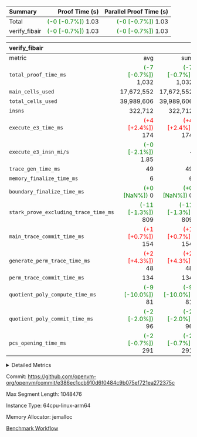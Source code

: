 | Summary | Proof Time (s) | Parallel Proof Time (s) |
|:---|---:|---:|
| Total | <span style='color: green'>(-0 [-0.7%])</span> 1.03 | <span style='color: green'>(-0 [-0.7%])</span> 1.03 |
| verify_fibair | <span style='color: green'>(-0 [-0.7%])</span> 1.03 | <span style='color: green'>(-0 [-0.7%])</span> 1.03 |


| verify_fibair |||||
|:---|---:|---:|---:|---:|
|metric|avg|sum|max|min|
| `total_proof_time_ms ` | <span style='color: green'>(-7 [-0.7%])</span> 1,032 | <span style='color: green'>(-7 [-0.7%])</span> 1,032 | <span style='color: green'>(-7 [-0.7%])</span> 1,032 | <span style='color: green'>(-7 [-0.7%])</span> 1,032 |
| `main_cells_used     ` |  17,672,552 |  17,672,552 |  17,672,552 |  17,672,552 |
| `total_cells_used    ` |  39,989,606 |  39,989,606 |  39,989,606 |  39,989,606 |
| `insns               ` |  322,712 |  322,712 |  322,712 |  322,712 |
| `execute_e3_time_ms  ` | <span style='color: red'>(+4 [+2.4%])</span> 174 | <span style='color: red'>(+4 [+2.4%])</span> 174 | <span style='color: red'>(+4 [+2.4%])</span> 174 | <span style='color: red'>(+4 [+2.4%])</span> 174 |
| `execute_e3_insn_mi/s` | <span style='color: green'>(-0 [-2.1%])</span> 1.85 | -          | <span style='color: green'>(-0 [-2.1%])</span> 1.85 | <span style='color: green'>(-0 [-2.1%])</span> 1.85 |
| `trace_gen_time_ms   ` |  49 |  49 |  49 |  49 |
| `memory_finalize_time_ms` |  6 |  6 |  6 |  6 |
| `boundary_finalize_time_ms` | <span style='color: green'>(+0 [NaN%])</span> 0 | <span style='color: green'>(+0 [NaN%])</span> 0 | <span style='color: green'>(+0 [NaN%])</span> 0 | <span style='color: green'>(+0 [NaN%])</span> 0 |
| `stark_prove_excluding_trace_time_ms` | <span style='color: green'>(-11 [-1.3%])</span> 809 | <span style='color: green'>(-11 [-1.3%])</span> 809 | <span style='color: green'>(-11 [-1.3%])</span> 809 | <span style='color: green'>(-11 [-1.3%])</span> 809 |
| `main_trace_commit_time_ms` | <span style='color: red'>(+1 [+0.7%])</span> 154 | <span style='color: red'>(+1 [+0.7%])</span> 154 | <span style='color: red'>(+1 [+0.7%])</span> 154 | <span style='color: red'>(+1 [+0.7%])</span> 154 |
| `generate_perm_trace_time_ms` | <span style='color: red'>(+2 [+4.3%])</span> 48 | <span style='color: red'>(+2 [+4.3%])</span> 48 | <span style='color: red'>(+2 [+4.3%])</span> 48 | <span style='color: red'>(+2 [+4.3%])</span> 48 |
| `perm_trace_commit_time_ms` |  134 |  134 |  134 |  134 |
| `quotient_poly_compute_time_ms` | <span style='color: green'>(-9 [-10.0%])</span> 81 | <span style='color: green'>(-9 [-10.0%])</span> 81 | <span style='color: green'>(-9 [-10.0%])</span> 81 | <span style='color: green'>(-9 [-10.0%])</span> 81 |
| `quotient_poly_commit_time_ms` | <span style='color: green'>(-2 [-2.0%])</span> 96 | <span style='color: green'>(-2 [-2.0%])</span> 96 | <span style='color: green'>(-2 [-2.0%])</span> 96 | <span style='color: green'>(-2 [-2.0%])</span> 96 |
| `pcs_opening_time_ms ` | <span style='color: green'>(-2 [-0.7%])</span> 291 | <span style='color: green'>(-2 [-0.7%])</span> 291 | <span style='color: green'>(-2 [-0.7%])</span> 291 | <span style='color: green'>(-2 [-0.7%])</span> 291 |



<details>
<summary>Detailed Metrics</summary>

|  | verify_program_compile_ms | total_cells | stark_prove_excluding_trace_time_ms | quotient_poly_compute_time_ms | quotient_poly_commit_time_ms | perm_trace_commit_time_ms | pcs_opening_time_ms | main_trace_commit_time_ms | app proof_time_ms |
| --- | --- | --- | --- | --- | --- | --- | --- | --- |
|  | 7 | 65,536 | 37 | 1 | 6 | 0 | 22 | 7 | 2,097 | 

| air_name | rows | quotient_deg | main_cols | interactions | constraints | cells |
| --- | --- | --- | --- | --- | --- | --- |
| AccessAdapterAir<2> |  | 2 |  | 5 | 12 |  | 
| AccessAdapterAir<4> |  | 2 |  | 5 | 12 |  | 
| AccessAdapterAir<8> |  | 2 |  | 5 | 12 |  | 
| FibonacciAir | 32,768 | 1 | 2 |  | 5 | 65,536 | 
| FriReducedOpeningAir |  | 2 |  | 39 | 71 |  | 
| JalRangeCheckAir |  | 2 |  | 9 | 14 |  | 
| NativePoseidon2Air<BabyBearParameters>, 1> |  | 2 |  | 136 | 572 |  | 
| PhantomAir |  | 2 |  | 3 | 5 |  | 
| ProgramAir |  | 1 |  | 1 | 4 |  | 
| VariableRangeCheckerAir |  | 1 |  | 1 | 4 |  | 
| VmAirWrapper<AluNativeAdapterAir, FieldArithmeticCoreAir> |  | 2 |  | 15 | 27 |  | 
| VmAirWrapper<BranchNativeAdapterAir, BranchEqualCoreAir<1> |  | 2 |  | 11 | 25 |  | 
| VmAirWrapper<NativeAdapterAir<2, 0>, PublicValuesCoreAir> |  | 2 |  | 11 | 29 |  | 
| VmAirWrapper<NativeLoadStoreAdapterAir<1>, NativeLoadStoreCoreAir<1> |  | 2 |  | 15 | 20 |  | 
| VmAirWrapper<NativeLoadStoreAdapterAir<4>, NativeLoadStoreCoreAir<4> |  | 2 |  | 15 | 20 |  | 
| VmAirWrapper<NativeVectorizedAdapterAir<4>, FieldExtensionCoreAir> |  | 2 |  | 15 | 27 |  | 
| VmConnectorAir |  | 2 |  | 5 | 11 |  | 
| VolatileBoundaryAir |  | 2 |  | 7 | 19 |  | 

| group | trace_gen_time_ms | total_proof_time_ms | total_cells_used | total_cells | stark_prove_excluding_trace_time_ms | quotient_poly_compute_time_ms | quotient_poly_commit_time_ms | perm_trace_commit_time_ms | pcs_opening_time_ms | memory_finalize_time_ms | main_trace_commit_time_ms | main_cells_used | insns | generate_perm_trace_time_ms | fri.log_blowup | execute_e3_time_ms | execute_e3_insn_mi/s | boundary_finalize_time_ms |
| --- | --- | --- | --- | --- | --- | --- | --- | --- | --- | --- | --- | --- | --- | --- | --- | --- | --- | --- |
| verify_fibair | 49 | 1,032 | 39,989,606 | 62,474,410 | 809 | 81 | 96 | 134 | 291 | 6 | 154 | 17,672,552 | 322,712 | 48 | 1 | 174 | 1.85 | 0 | 

| group | air_name | rows | prep_cols | perm_cols | main_cols | cells |
| --- | --- | --- | --- | --- | --- | --- |
| verify_fibair | AccessAdapterAir<2> | 131,072 |  | 16 | 11 | 3,538,944 | 
| verify_fibair | AccessAdapterAir<4> | 65,536 |  | 16 | 13 | 1,900,544 | 
| verify_fibair | AccessAdapterAir<8> | 128 |  | 16 | 17 | 4,224 | 
| verify_fibair | FriReducedOpeningAir | 2,048 |  | 84 | 27 | 227,328 | 
| verify_fibair | JalRangeCheckAir | 32,768 |  | 28 | 12 | 1,310,720 | 
| verify_fibair | NativePoseidon2Air<BabyBearParameters>, 1> | 32,768 |  | 312 | 398 | 23,265,280 | 
| verify_fibair | PhantomAir | 16,384 |  | 12 | 6 | 294,912 | 
| verify_fibair | ProgramAir | 8,192 |  | 8 | 10 | 147,456 | 
| verify_fibair | VariableRangeCheckerAir | 262,144 | 2 | 8 | 1 | 2,359,296 | 
| verify_fibair | VmAirWrapper<AluNativeAdapterAir, FieldArithmeticCoreAir> | 262,144 |  | 36 | 29 | 17,039,360 | 
| verify_fibair | VmAirWrapper<BranchNativeAdapterAir, BranchEqualCoreAir<1> | 32,768 |  | 28 | 23 | 1,671,168 | 
| verify_fibair | VmAirWrapper<NativeLoadStoreAdapterAir<1>, NativeLoadStoreCoreAir<1> | 65,536 |  | 40 | 21 | 3,997,696 | 
| verify_fibair | VmAirWrapper<NativeLoadStoreAdapterAir<4>, NativeLoadStoreCoreAir<4> | 32,768 |  | 40 | 27 | 2,195,456 | 
| verify_fibair | VmAirWrapper<NativeVectorizedAdapterAir<4>, FieldExtensionCoreAir> | 32,768 |  | 36 | 38 | 2,424,832 | 
| verify_fibair | VmConnectorAir | 2 | 1 | 16 | 5 | 42 | 
| verify_fibair | VolatileBoundaryAir | 65,536 |  | 20 | 12 | 2,097,152 | 

| group | trace_height_constraint | weighted_sum | threshold |
| --- | --- | --- | --- |
| verify_fibair | 0 | 1,085,444 | 2,013,265,921 | 
| verify_fibair | 1 | 5,411,200 | 2,013,265,921 | 
| verify_fibair | 2 | 542,722 | 2,013,265,921 | 
| verify_fibair | 3 | 5,476,612 | 2,013,265,921 | 
| verify_fibair | 4 | 65,536 | 2,013,265,921 | 
| verify_fibair | 5 | 12,851,850 | 2,013,265,921 | 

| trace_height_constraint | threshold |
| --- | --- |
| 0 | 2,013,265,921 | 

</details>


Commit: https://github.com/openvm-org/openvm/commit/e386ec1ccb910d6f0484c9b075ef721ea272375c

Max Segment Length: 1048476

Instance Type: 64cpu-linux-arm64

Memory Allocator: jemalloc

[Benchmark Workflow](https://github.com/openvm-org/openvm/actions/runs/16523232515)
